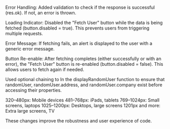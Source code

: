 Error Handling: Added validation to check if the response is successful (res.ok). If not, an error is thrown.

Loading Indicator: Disabled the "Fetch User" button while the data is being fetched (button.disabled = true). This prevents users from triggering multiple requests.

Error Message: If fetching fails, an alert is displayed to the user with a generic error message.

Button Re-enable: After fetching completes (either successfully or with an error), the "Fetch User" button is re-enabled (button.disabled = false). This allows users to fetch again if needed.

Used optional chaining to In the displayRandomUser function to ensure that randomUser, 
randomUser.address, and randomUser.company exist before accessing their properties.

320–480px: Mobile devices
481–768px: iPads, tablets
769–1024px: Small screens, laptops
1025–1200px: Desktops, large screens
1201px and more: Extra large screens, TV

These changes improve the robustness and user experience of code.
